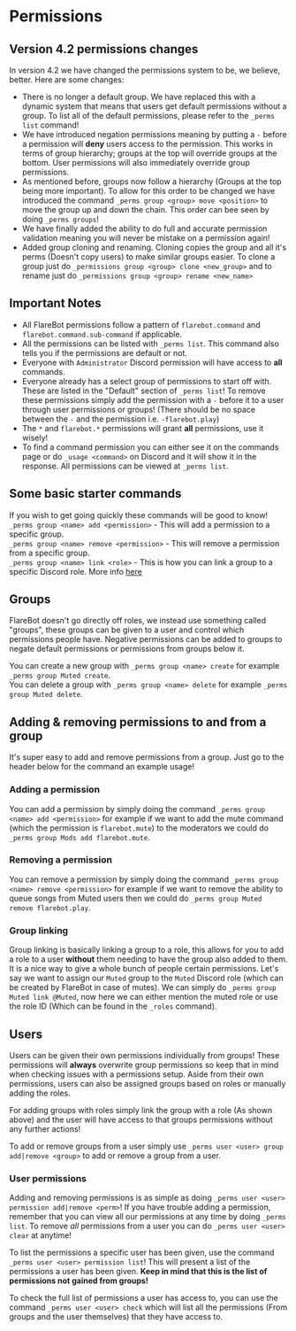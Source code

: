 ﻿# Permissions

## Version 4.2 permissions changes
In version 4.2 we have changed the permissions system to be, we believe, better. Here are some changes:
* There is no longer a default group. We have replaced this with a dynamic system that means that users get default permissions without a group. To list all of the default permissions, please refer to the `_perms list` command!
* We have introduced negation permissions meaning by putting a `-` before a permission will **deny** users access to the permission. This works in terms of group hierarchy; groups at the top will override groups at the bottom. User permissions will also immediately override group permissions.
* As mentioned before, groups now follow a hierarchy (Groups at the top being more important). To allow for this order to be changed we have introduced the command `_perms group <group> move <position>` to move the group up and down the chain. This order can bee seen by doing `_perms groups`!
* We have finally added the ability to do full and accurate permission validation meaning you will never be mistake on a permission again!
* Added group cloning and renaming. Cloning copies the group and all it's perms (Doesn't copy users) to make similar groups easier. To clone a group just do `_permissions group <group> clone <new_group>` and to rename just do `_permissions group <group> rename <new_name>`


## Important Notes
* All FlareBot permissions follow a pattern of `flarebot.command` and `flarebot.command.sub-command` if applicable.
* All the permissions can be listed with `_perms list`. This command also tells you if the permissions are default or not.
* Everyone with `Administrator` Discord permission will have access to **all** commands.
* Everyone already has a select group of permissions to start off with. These are listed in the "Default" section of `_perms list`! To remove these permissions simply add the permission with a `-` before it to a user through user permissions or groups! (There should be no space between the `-` and the permission i.e. `-flarebot.play`)
* The `*` and `flarebot.*` permissions will grant **all** permissions, use it wisely!
* To find a command permission you can either see it on the commands page or do `_usage <command>` on Discord and it will show it in the response. All permissions can be viewed at `_perms list`.

## Some basic starter commands
If you wish to get going quickly these commands will be good to know!<br/>
`_perms group <name> add <permission>` - This will add a permission to a specific group.<br/>
`_perms group <name> remove <permission>` - This will remove a permission from a specific group.<br/>
`_perms group <name> link <role>` - This is how you can link a group to a specific Discord role. More info [here](#group-linking)<br/>

## Groups
FlareBot doesn't go directly off roles, we instead use something called "groups", these groups can be given to a user and control which permissions people have. Negative permissions can be added to groups to negate default permissions or permissions from groups below it.<br/>

You can create a new group with `_perms group <name> create` for example `_perms group Muted create`.<br/>
You can delete a group with `_perms group <name> delete` for example `_perms group Muted delete`.<br/>

## Adding & removing permissions to and from a group
It's super easy to add and remove permissions from a group. Just go to the header below for the command an example usage!

### Adding a permission
You can add a permission by simply doing the command `_perms group <name> add <permission>` for example if we want to add the mute command (which the permission is `flarebot.mute`) to the moderators we could do `_perms group Mods add flarebot.mute`.

### Removing a permission
You can remove a permission by simply doing the command `_perms group <name> remove <permission>` for example if we want to remove the ability to queue songs from Muted users then we could do `_perms group Muted remove flarebot.play`.

### Group linking
Group linking is basically linking a group to a role, this allows for you to add a role to a user __without__ them needing to have the group also added to them. It is a nice way to give a whole bunch of people certain permissions. Let's say we want to assign our `Muted` group to the `Muted` Discord role (which can be created by FlareBot in case of mutes). We can simply do `_perms group Muted link @Muted`, now here we can either mention the muted role or use the role ID (Which can be found in the `_roles` command).

## Users
Users can be given their own permissions individually from groups! These permissions will **always** overwrite group permissions so keep that in mind when checking issues with a permissions setup. Aside from their own permissions, users can also be assigned groups based on roles or manually adding the roles.

For adding groups with roles simply link the group with a role (As shown above) and the user will have access to that groups permissions without any further actions!

To add or remove groups from a user simply use `_perms user <user> group add|remove <group>` to add or remove a group from a user.

### User permissions
Adding and removing permissions is as simple as doing `_perms user <user> permission add|remove <perm>`! If you have trouble adding a permission, remember that you can view all our permissions at any time by doing `_perms list`. To remove *all* permissions from a user you can do `_perms user <user> clear` at anytime!

To list the permissions a specific user has been given, use the command `_perms user <user> permission list`! This will present a list of the permissions a user has been given. **Keep in mind that this is the list of permissions not gained from groups!**

To check the full list of permissions a user has access to, you can use the command `_perms user <user> check` which will list all the permissions (From groups and the user themselves) that they have access to. 


